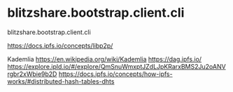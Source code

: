 # blitzshare.bootstrap.client.cli
blitzshare.bootstrap.client.cli

https://docs.ipfs.io/concepts/libp2p/


Kademlia
https://en.wikipedia.org/wiki/Kademlia
https://dag.ipfs.io/
https://explore.ipld.io/#/explore/QmSnuWmxptJZdLJpKRarxBMS2Ju2oANVrgbr2xWbie9b2D
https://docs.ipfs.io/concepts/how-ipfs-works/#distributed-hash-tables-dhts
